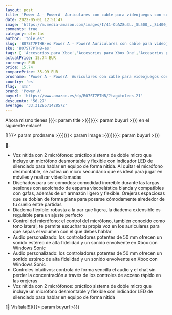 ```yaml
---
layout: post
title: 'Power A - PowerA  Auriculares con cable para videojuegos con sonido envolvente LucidSound LS10X  Compatibles con PS4  PC  Nintendo Switch  Mac  iOS  dispositivos móviles  Xbox Series X'
date: 2022-05-01 12:51:47
image: 'https://m.media-amazon.com/images/I/41-ObAZ8u3L._SL500_._SL400_.jpg'
comments: true
category: ofertas
author: 'tole.es'
slug: 'B07ST7PTHB-es Power A - PowerA Auriculares con cable para videojuegos...'
sku: 'B07ST7PTHB-es'
tags: [ 'Accesorios para Xbox','Accesorios para Xbox One','Accesorios para Xbox Series X y S','Auriculares gaming para Xbox One','Auriculares para Xbox Series X y S','Hardware y juegos para Xbox One','Hardware y juegos para Xbox Series X y S','Sistemas heredados','Sistemas heredados de Xbox','Videojuegos','Xbox: Juegos, consolas y accesorios','nintendo','power a','ps4','xbox','🇪🇸', ]
actualPrice: 15.74 EUR
currency: EUR
price: 15.74
comparePrice: 35.99 EUR
prodname: 'Power A - PowerA  Auriculares con cable para videojuegos con sonido envolvente LucidSound LS10X  Compatibles con PS4  PC  Nintendo Switch  Mac  iOS  dispositivos móviles  Xbox Series X'
country: 'es'
flag: '🇪🇸'
brand: 'Power A'
buyurl: 'https://www.amazon.es/dp/B07ST7PTHB/?tag=tolees-21'
descuento: '56.27'
average: '33.3128571428572'
---
```


Ahora mismo tienes [{{< param title >}}]({{< param buyurl >}}) en el siguiente enlace!

[![{{< param prodname >}}]({{< param image >}})]({{< param buyurl >}})

🔎:

- Voz nítida con 2 micrófonos: práctico sistema de doble micro que incluye un micrófono desmontable y flexible con indicador LED de silenciado para hablar en equipo de forma nítida. Al quitar el micrófono desmontable, se activa un micro secundario que es ideal para jugar en móviles y realizar videollamadas
- Diseñados para ser cómodos: comodidad increíble durante las largas sesiones con acolchado de espuma viscoelástica blanda y compatibles con gafas, además de un armazón ligero y flexible. Orejeras espaciosas que se doblan de forma plana para posarse cómodamente alrededor de tu cuello entre partidas
- Diadema flexible: robusta a la par que ligera, la diadema extensible es regulable para un ajuste perfecto
- Control del micrófono: el control del micrófono, también conocido como tono lateral, te permite escuchar tu propia voz en los auriculares para que sepas el volumen con el que debes hablar
- Audio personalizado: los controladores potentes de 50 mm ofrecen un sonido estéreo de alta fidelidad y un sonido envolvente en Xbox con Windows Sonic
- Audio personalizado: los controladores potentes de 50 mm ofrecen un sonido estéreo de alta fidelidad y un sonido envolvente en Xbox con Windows Sonic
- Controles intuitivos: controla de forma sencilla el audio y el chat sin perder la concentración a través de los controles de acceso rápido en las orejeras
- Voz nítida con 2 micrófonos: práctico sistema de doble micro que incluye un micrófono desmontable y flexible con indicador LED de silenciado para hablar en equipo de forma nítida

[🛒 Visítala!!!]({{< param buyurl >}})
